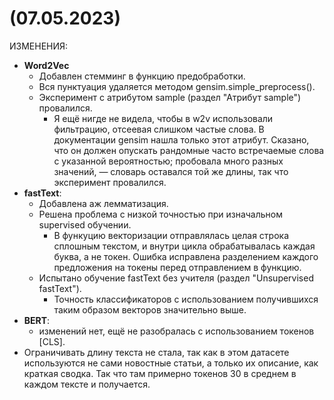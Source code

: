 # (07.05.2023)
ИЗМЕНЕНИЯ:
- **Word2Vec**
  - Добавлен стемминг в функцию предобработки.
  - Вся пунктуация удаляется методом gensim.simple_preprocess().
  - Эксперимент с атрибутом sample (раздел "Атрибут sample") провалился.
    - Я ещё нигде не видела, чтобы в w2v использовали фильтрацию, отсеевая слишком частые слова. В документации gensim нашла только этот атрибут. Сказано, что он должен опускать рандомные часто встречаемые слова с указанной вероятностью; пробовала много разных значений, — словарь оставался той же длины, так что эксперимент провалился. 
- **fastText**:
  - Добавлена аж лемматизация.
  - Решена проблема с низкой точностью при изначальном supervised обучении. 
    - В функуцию векторизации отправлялась целая строка сплошным текстом, и внутри цикла обрабатывалась каждая буква, а не токен. Ошибка исправлена разделением каждого предложения на токены перед отправлением в функцию.
  - Испытано обучение fastText без учителя (раздел "Unsupervised fastText").
    - Точность классификаторов с использованием получившихся таким образом векторов значительно выше.
- **BERT**: 
  - изменений нет, ещё не разобралась с использованием токенов [CLS].
- Ограничивать длину текста не стала, так как в этом датасете используются не сами новостные статьи, а только их описание, как краткая сводка. Так что там примерно токенов 30 в среднем в каждом тексте и получается.
